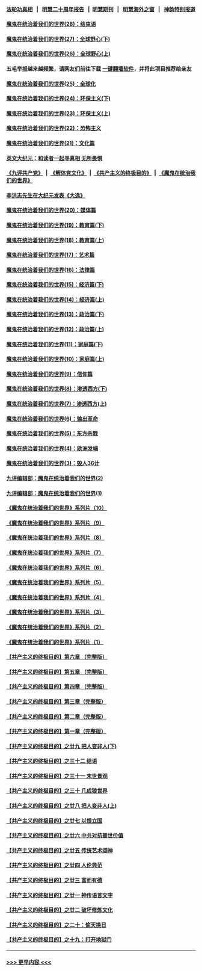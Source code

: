 #### [法轮功真相](https://github.com/gfw-breaker/truth/blob/master/README.md?t=0) &nbsp;&nbsp;|&nbsp;&nbsp; [明慧二十周年报告](https://github.com/gfw-breaker/mh-reports/blob/master/README.md?t=0) &nbsp;&nbsp;|&nbsp;&nbsp;[明慧期刊](https://github.com/gfw-breaker/mh-qikan) &nbsp;&nbsp;|&nbsp;&nbsp; [明慧海外之窗](https://github.com/gfw-breaker/mh-news/blob/master/README.md?t=0) &nbsp;&nbsp;|&nbsp;&nbsp; [神韵特别报道](https://github.com/gfw-breaker/mh-news/blob/master/shenyun.md?t=0)
#### [魔鬼在统治着我们的世界(28)：结束语](../pages/nsc422/n10936246.md?t=07210201) 
#### [魔鬼在统治着我们的世界(27)：全球野心(下)](../pages/nsc422/n10928319.md?t=07210201) 
#### [魔鬼在统治着我们的世界(26)：全球野心(上)](../pages/nsc422/n10900318.md?t=07210201) 
#### 五毛举报越来越频繁，请网友们前往下载 [一键翻墙软件](https://github.com/gfw-breaker/ssr-accounts)，并将此项目推荐给亲友
#### [魔鬼在统治着我们的世界(25)：全球化](../pages/nsc422/n10788205.md?t=07210201) 
#### [魔鬼在统治着我们的世界(24)：环保主义(下)](../pages/nsc422/n10695307.md?t=07210201) 
#### [魔鬼在统治着我们的世界(23)：环保主义(上)](../pages/nsc422/n10688613.md?t=07210201) 
#### [魔鬼在统治着我们的世界(22)：恐怖主义](../pages/nsc422/n10614727.md?t=07210201) 
#### [魔鬼在统治着我们的世界(21)：文化篇](../pages/nsc422/n10597706.md?t=07210201) 
#### [英文大纪元：和读者一起寻真相 无所畏惧](../pages/nsc422/n12542027.md?t=07210201) 
#### [《九评共产党》](https://github.com/begood0513/9ping.md/blob/master/README.md) &nbsp;|&nbsp; [《解体党文化》](../../../../jtdwh.md/blob/master/README.md)  &nbsp;|&nbsp; [《共产主义的终极目的》](../../../../gczydzjmd.md/blob/master/README.md) &nbsp;|&nbsp; [《魔鬼在统治我们的世界》](../../../../mgztzwmdsj.md/blob/master/README.md) 
#### [李洪志先生在大纪元发表《大选》](../pages/nsc422/n12534746.md?t=07210201) 
#### [魔鬼在统治着我们的世界(20)：媒体篇](../pages/nsc422/n10586579.md?t=07210201) 
#### [魔鬼在统治着我们的世界(19)：教育篇(下)](../pages/nsc422/n10564808.md?t=07210201) 
#### [魔鬼在统治着我们的世界(18)：教育篇(上)](../pages/nsc422/n10526970.md?t=07210201) 
#### [魔鬼在统治着我们的世界(17)：艺术篇](../pages/nsc422/n10499093.md?t=07210201) 
#### [魔鬼在统治着我们的世界(16)：法律篇](../pages/nsc422/n10485969.md?t=07210201) 
#### [魔鬼在统治着我们的世界(15)：经济篇(下)](../pages/nsc422/n10469975.md?t=07210201) 
#### [魔鬼在统治着我们的世界(14)：经济篇(上)](../pages/nsc422/n10457370.md?t=07210201) 
#### [魔鬼在统治着我们的世界(13)：政治篇(下)](../pages/nsc422/n10448270.md?t=07210201) 
#### [魔鬼在统治着我们的世界(12)：政治篇(上)](../pages/nsc422/n10444576.md?t=07210201) 
#### [魔鬼在统治着我们的世界(11)：家庭篇(下)](../pages/nsc422/n10440961.md?t=07210201) 
#### [魔鬼在统治着我们的世界(10)：家庭篇(上)](../pages/nsc422/n10435448.md?t=07210201) 
#### [魔鬼在统治着我们的世界(9)：信仰篇](../pages/nsc422/n10432159.md?t=07210201) 
#### [魔鬼在统治着我们的世界(8)：渗透西方(下)](../pages/nsc422/n10429603.md?t=07210201) 
#### [魔鬼在统治着我们的世界(7)：渗透西方(上)](../pages/nsc422/n10426013.md?t=07210201) 
#### [魔鬼在统治着我们的世界(6)：输出革命](../pages/nsc422/n10421536.md?t=07210201) 
#### [魔鬼在统治着我们的世界(5)：东方杀戮](../pages/nsc422/n10417707.md?t=07210201) 
#### [魔鬼在统治着我们的世界(4)：欧洲发端](../pages/nsc422/n10414890.md?t=07210201) 
#### [魔鬼在统治着我们的世界(3)：毁人36计](../pages/nsc422/n10411583.md?t=07210201) 
#### [九评编辑部：魔鬼在统治着我们的世界(2)](../pages/nsc422/n10410036.md?t=07210201) 
#### [九评编辑部：魔鬼在统治着我们的世界(1)](../pages/nsc422/n10406825.md?t=07210201) 
#### [《魔鬼在统治着我们的世界》系列片（10）](../pages/nsc422/n12292670.md?t=07210201) 
#### [《魔鬼在统治着我们的世界》系列片（9）](../pages/nsc422/n12290859.md?t=07210201) 
#### [《魔鬼在统治着我们的世界》系列片（8）](../pages/nsc422/n12287445.md?t=07210201) 
#### [《魔鬼在统治着我们的世界》系列片（7）](../pages/nsc422/n12283425.md?t=07210201) 
#### [《魔鬼在统治着我们的世界》系列片（6）](../pages/nsc422/n12282314.md?t=07210201) 
#### [《魔鬼在统治着我们的世界》系列片（5）](../pages/nsc422/n12281419.md?t=07210201) 
#### [《魔鬼在统治着我们的世界》系列片（4）](../pages/nsc422/n12274024.md?t=07210201) 
#### [《魔鬼在统治着我们的世界》系列片（3）](../pages/nsc422/n12271322.md?t=07210201) 
#### [《魔鬼在统治着我们的世界》系列片（2）](../pages/nsc422/n12269049.md?t=07210201) 
#### [《魔鬼在统治着我们的世界》系列片（1）](../pages/nsc422/n12267575.md?t=07210201) 
#### [【共产主义的终极目的】第六章 （完整版）](../pages/nsc422/n11428913.md?t=07210201) 
#### [【共产主义的终极目的】第五章 （完整版）](../pages/nsc422/n11428912.md?t=07210201) 
#### [【共产主义的终极目的】第四章 （完整版）](../pages/nsc422/n11428907.md?t=07210201) 
#### [【共产主义的终极目的】第三章（完整版）](../pages/nsc422/n11428848.md?t=07210201) 
#### [【共产主义的终极目的】第二章（完整版）](../pages/nsc422/n11428831.md?t=07210201) 
#### [【共产主义的终极目的】第一章（完整版）](../pages/nsc422/n11417651.md?t=07210201) 
#### [【共产主义的终极目的】之廿九 把人变非人(下)](../pages/nsc422/n11344140.md?t=07210201) 
#### [【共产主义的终极目的】之三十二 结语](../pages/nsc422/n11360535.md?t=07210201) 
#### [【共产主义的终极目的】之三十一 末世景观](../pages/nsc422/n11351129.md?t=07210201) 
#### [【共产主义的终极目的】之三十 几成狼世界](../pages/nsc422/n11348280.md?t=07210201) 
#### [【共产主义的终极目的】之廿八 把人变非人(上)](../pages/nsc422/n11340492.md?t=07210201) 
#### [【共产主义的终极目的】之廿七 以恨立国](../pages/nsc422/n11336944.md?t=07210201) 
#### [【共产主义的终极目的】之廿六 中共对抗普世价值](../pages/nsc422/n11324785.md?t=07210201) 
#### [【共产主义的终极目的】之廿五 传统艺术颂神](../pages/nsc422/n11296396.md?t=07210201) 
#### [【共产主义的终极目的】之廿四 人伦典范](../pages/nsc422/n11296397.md?t=07210201) 
#### [【共产主义的终极目的】之廿三 富而有德](../pages/nsc422/n11283598.md?t=07210201) 
#### [【共产主义的终极目的】之廿一 神传语言文字](../pages/nsc422/n11263265.md?t=07210201) 
#### [【共产主义的终极目的】之廿二 破坏修炼文化](../pages/nsc422/n11245728.md?t=07210201) 
#### [【共产主义的终极目的】之二十：偷天换日](../pages/nsc422/n11238846.md?t=07210201) 
#### [【共产主义的终极目的】之十九：打开地狱门](../pages/nsc422/n11206376.md?t=07210201) 

----
#### [ >>> 更早内容 <<< ](../indexes/nsc422-earlier.md)
